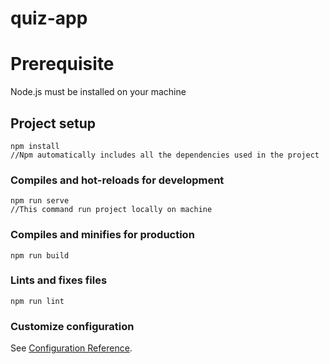 # quiz-app
# Prerequisite
Node.js must be installed on your machine
## Project setup
```
npm install
//Npm automatically includes all the dependencies used in the project
```

### Compiles and hot-reloads for development
```
npm run serve
//This command run project locally on machine
```

### Compiles and minifies for production
```
npm run build
```

### Lints and fixes files
```
npm run lint
```

### Customize configuration
See [Configuration Reference](https://cli.vuejs.org/config/).
